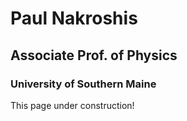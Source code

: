 # Paul Nakroshis
## Associate Prof. of Physics
### University of Southern Maine
This page under construction!
